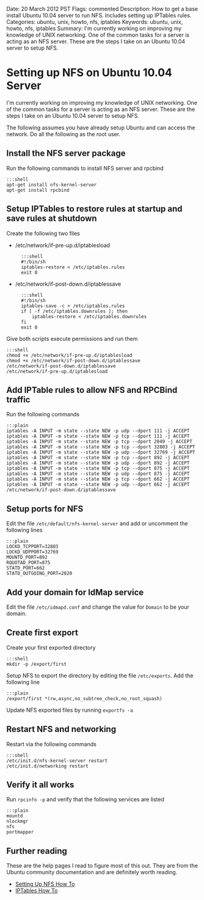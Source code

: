 Date: 20 March 2012 PST
Flags: commented
Description: How to get a base install Ubuntu 10.04 server to run NFS. Includes setting up IPTables rules.
Categories: ubuntu, unix, howto, nfs, iptables
Keywords: ubuntu, unix, howto, nfs, iptables
Summary: I'm currently working on improving my knowledge of UNIX networking. One of the common tasks for a server is acting as an NFS server. These are the steps I take on an Ubuntu 10.04 server to setup NFS.

# Setting up NFS on Ubuntu 10.04 Server
I'm currently working on improving my knowledge of UNIX networking. One of the common tasks for a server is acting as an NFS server. These are the steps I take on an Ubuntu 10.04 server to setup NFS.

The following assumes you have already setup Ubuntu and can access the network. Do all the following as the root user.

## Install the NFS server package
Run the following commands to install NFS server and rpcbind

    :::shell
    apt-get install nfs-kernel-server
    apt-get install rpcbind

## Setup IPTables to restore rules at startup and save rules at shutdown
Create the following two files

* /etc/network/if-pre-up.d/iptablesload

        :::shell
        #!/bin/sh
        iptables-restore < /etc/iptables.rules
        exit 0

* /etc/network/if-post-down.d/iptablessave

        :::shell
        #!/bin/sh
        iptables-save -c > /etc/iptables.rules
        if [ -f /etc/iptables.downrules ]; then
            iptables-restore < /etc/iptables.downrules
        fi
        exit 0

Give both scripts execute permissions and run them
    
    :::shell
    chmod +x /etc/network/if-pre-up.d/iptablesload
    chmod +x /etc/network/if-post-down.d/iptablessave
    /etc/network/if-post-down.d/iptablessave
    /etc/network/if-pre-up.d/iptablesload

## Add IPTable rules to allow NFS and RPCBind traffic
Run the following commands

    :::plain
    iptables -A INPUT -m state --state NEW -p udp --dport 111 -j ACCEPT
    iptables -A INPUT -m state --state NEW -p tcp --dport 111 -j ACCEPT
    iptables -A INPUT -m state --state NEW -p tcp --dport 2049 -j ACCEPT
    iptables -A INPUT -m state --state NEW -p tcp --dport 32803 -j ACCEPT
    iptables -A INPUT -m state --state NEW -p udp --dport 32769 -j ACCEPT
    iptables -A INPUT -m state --state NEW -p tcp --dport 892 -j ACCEPT
    iptables -A INPUT -m state --state NEW -p udp --dport 892 -j ACCEPT
    iptables -A INPUT -m state --state NEW -p tcp --dport 875 -j ACCEPT
    iptables -A INPUT -m state --state NEW -p udp --dport 875 -j ACCEPT
    iptables -A INPUT -m state --state NEW -p tcp --dport 662 -j ACCEPT
    iptables -A INPUT -m state --state NEW -p udp --dport 662 -j ACCEPT
    /etc/network/if-post-down.d/iptablessave

## Setup ports for NFS
Edit the file `/etc/default/nfs-kernel-server` and add or uncomment the following lines

    :::plain
    LOCKD_TCPPORT=32803
    LOCKD_UDPPORT=32769
    MOUNTD_PORT=892
    RQUOTAD_PORT=875
    STATD_PORT=662
    STATD_OUTGOING_PORT=2020

## Add your domain for IdMap service
Edit the file `/etc/idmapd.conf` and change the value for `Domain` to be your domain.

## Create first export
Create your first exported directory

    :::shell
    mkdir -p /export/first

Setup NFS to export the directory by editing the file `/etc/exports`. Add the following line

    :::plain
    /export/first *(rw,async,no_subtree_check,no_root_squash)

Update NFS exported files by running `exportfs -a`

## Restart NFS and networking
Restart via the following commands

    :::shell
    /etc/init.d/nfs-kernel-server restart
    /etc/init.d/networking restart

## Verify it all works
Run `rpcinfo -p` and verify that the following services are listed

    :::plain
    mountd
    nlockmgr
    nfs
    portmapper

## Further reading
These are the help pages I read to figure most of this out. They are from the Ubuntu community documentation and are definitely worth reading.

* [Setting Up NFS How To](https://help.ubuntu.com/community/SettingUpNFSHowTo)
* [IPTables How To](https://help.ubuntu.com/community/IptablesHowTo)

